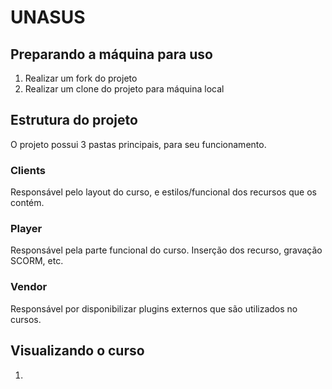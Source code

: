 # UNASUS

## Preparando a máquina para uso  

1. Realizar um fork do projeto
2. Realizar um clone do projeto para máquina local 


## Estrutura do projeto
O projeto possui 3 pastas principais, para seu funcionamento.

### Clients
Responsável pelo layout do curso, e estilos/funcional dos recursos que os contém. 

### Player
Responsável pela parte funcional do curso. Inserção dos recurso, gravação SCORM, etc.

### Vendor 
Responsável por disponibilizar plugins externos que são utilizados no cursos.


## Visualizando o curso

1.

